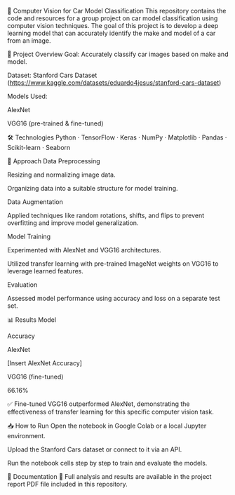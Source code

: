 📖 Computer Vision for Car Model Classification
This repository contains the code and resources for a group project on car model classification using computer vision techniques. The goal of this project is to develop a deep learning model that can accurately identify the make and model of a car from an image.

🚀 Project Overview
Goal: Accurately classify car images based on make and model.

Dataset: Stanford Cars Dataset (https://www.kaggle.com/datasets/eduardo4jesus/stanford-cars-dataset)

Models Used:

AlexNet

VGG16 (pre-trained & fine-tuned)

🛠️ Technologies
Python · TensorFlow · Keras · NumPy · Matplotlib · Pandas · Scikit-learn · Seaborn

🔑 Approach
Data Preprocessing

Resizing and normalizing image data.

Organizing data into a suitable structure for model training.

Data Augmentation

Applied techniques like random rotations, shifts, and flips to prevent overfitting and improve model generalization.

Model Training

Experimented with AlexNet and VGG16 architectures.

Utilized transfer learning with pre-trained ImageNet weights on VGG16 to leverage learned features.

Evaluation

Assessed model performance using accuracy and loss on a separate test set.

📊 Results
Model

Accuracy

AlexNet

[Insert AlexNet Accuracy]

VGG16 (fine-tuned)

66.16%

✅ Fine-tuned VGG16 outperformed AlexNet, demonstrating the effectiveness of transfer learning for this specific computer vision task.

📥 How to Run
Open the notebook in Google Colab or a local Jupyter environment.

Upload the Stanford Cars dataset or connect to it via an API.

Run the notebook cells step by step to train and evaluate the models.

📑 Documentation
  📄 Full analysis and results are available in the project report PDF file included in this repository.
